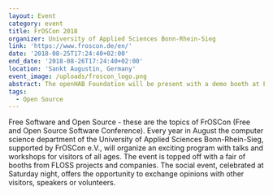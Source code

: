 ```yaml
---
layout: Event
category: event
title: FrOSCon 2018
organizer: University of Applied Sciences Bonn-Rhein-Sieg
link: 'https://www.froscon.de/en/'
date: '2018-08-25T17:24:40+02:00'
end_date: '2018-08-26T17:24:40+02:00'
location: 'Sankt Augustin, Germany'
event_image: /uploads/froscon_logo.png
abstract: The openHAB Foundation will be present with a demo booth at FrOSCon!
tags:
  - Open Source
---
```

Free Software and Open Source - these are the topics of FrOSCon (Free and Open Source Software Conference). Every year in August the computer science department of the University of Applied Sciences Bonn-Rhein-Sieg, supported by FrOSCon e.V., will organize an exciting program with talks and workshops for visitors of all ages. The event is topped off with a fair of booths from FLOSS projects and companies. The social event, celebrated at Saturday night, offers the opportunity to exchange opinions with other visitors, speakers or volunteers.
